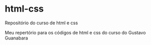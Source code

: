 # html-css
 Repositório do curso de html e css


Meu repertório para os códigos de html e css do curso do Gustavo Guanabara